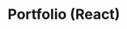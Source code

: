 <h1>Portfolio (React)</h1>
<!-- <p>A static portfolio built with React, CSS3/Sass and Firebase.</p> -->

<!-- ![portfolio-react-gif](https://user-images.githubusercontent.com/13951154/187252539-d8eb1bd1-c6a3-43bd-a16d-10a675025264.gif)

<p>My name is omar cherti </p>
